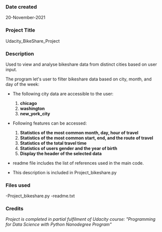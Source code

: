 ### Date created
20-November-2021

### Project Title
Udacity_BikeShare_Project

### Description
Used to view and analyse bikeshare data from distinct cities based on user input.

The program let's user to filter bikeshare data based on city, month, and day of the week:

- The following city data are accessible to the user:
  1. **chicago**
  2. **washington**
  3. **new_york_city**

- Following features can be accessed:
  1. **Statistics of the most common month, day, hour of travel**
  2. **Statistics of the most common start, end, and the route of travel**
  3. **Statistics of the total travel time**
  4. **Statistics of users gender and the year of birth**
  5. **Display the header of the selected data**

- readme file includes the list of references used in the main code.
- This description is included in Project_bikeshare.py
### Files used
-Project_bikeshare.py
-readme.txt

### Credits
*Project is completed in partial fulfilment of Udacity course: "Programming for Data Science with Python Nanodegree Program"*
